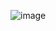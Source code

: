 ![image](https://github.com/heesoo-park/ForCodeKata/assets/80674868/5ce95104-4878-44d8-93a6-7457318262a6)

